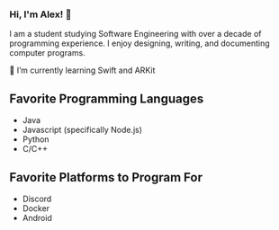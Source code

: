 ### Hi, I'm Alex! 👋
I am a student studying Software Engineering with over a decade of programming experience. I enjoy designing, writing, and documenting computer programs. 

🌱 I’m currently learning Swift and ARKit

## Favorite Programming Languages
- Java
- Javascript (specifically Node.js)
- Python
- C/C++

## Favorite Platforms to Program For
- Discord
- Docker
- Android

<!--
**alexsmbaratti/alexsmbaratti** is a ✨ _special_ ✨ repository because its `README.md` (this file) appears on your GitHub profile.

Here are some ideas to get you started:

- 🔭 I’m currently working on ...
- 🌱 I’m currently learning ...
- 👯 I’m looking to collaborate on ...
- 🤔 I’m looking for help with ...
- 💬 Ask me about ...
- 📫 How to reach me: ...
- 😄 Pronouns: ...
- ⚡ Fun fact: ...
-->
